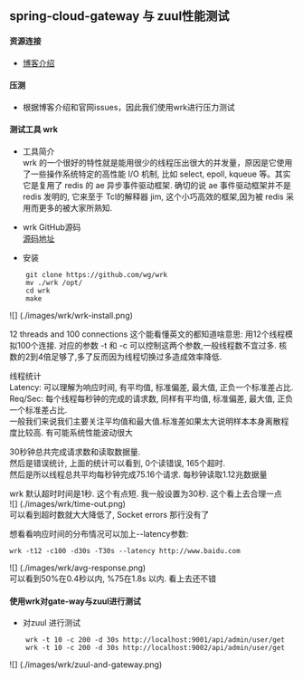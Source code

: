 ## spring-cloud-gateway 与 zuul性能测试

#### 资源连接
* [博客介绍](https://my.oschina.net/eacdy/blog/1620266)

#### 压测
* 根据博客介绍和官网issues，因此我们使用wrk进行压力测试

#### 测试工具 wrk
* 工具简介<br>
wrk 的一个很好的特性就是能用很少的线程压出很大的并发量，原因是它使用了一些操作系统特定的高性能 I/O 机制, 比如 select, epoll, kqueue 等。其实它是复用了 redis 的 ae 异步事件驱动框架. 确切的说 ae 事件驱动框架并不是 redis 发明的, 它来至于 Tcl的解释器 jim, 这个小巧高效的框架,因为被 redis 采用而更多的被大家所熟知.<br/>

* wrk GitHub源码<br>
[源码地址](https://github.com/wg/wrk)

* 安装<br/>
```shell
    git clone https://github.com/wg/wrk
    mv ./wrk /opt/
    cd wrk
    make
```

![] (./images/wrk/wrk-install.png)

12 threads and 100 connections 这个能看懂英文的都知道啥意思: 用12个线程模拟100个连接. 对应的参数 -t 和 -c 可以控制这两个参数,一般线程数不宜过多. 核数的2到4倍足够了,多了反而因为线程切换过多造成效率降低.<br>

线程统计<br/>
Latency: 可以理解为响应时间, 有平均值, 标准偏差, 最大值, 正负一个标准差占比.<br/>
Req/Sec: 每个线程每秒钟的完成的请求数, 同样有平均值, 标准偏差, 最大值, 正负一个标准差占比.<br/>
一般我们来说我们主要关注平均值和最大值.标准差如果太大说明样本本身离散程度比较高. 有可能系统性能波动很大<br>

30秒钟总共完成请求数和读取数据量.<br> 
然后是错误统计, 上面的统计可以看到, 0个读错误, 165个超时. <br>
然后是所以线程总共平均每秒钟完成75.16个请求. 每秒钟读取1.12兆数据量<br>

wrk 默认超时时间是1秒. 这个有点短. 我一般设置为30秒. 这个看上去合理一点<br>
![] (./images/wrk/time-out.png)<br>
可以看到超时数就大大降低了, Socket errors 那行没有了

想看看响应时间的分布情况可以加上--latency参数:<br>

```shell
wrk -t12 -c100 -d30s -T30s --latency http://www.baidu.com
```
![] (./images/wrk/avg-response.png)<br>
可以看到50%在0.4秒以内, %75在1.8s 以内. 看上去还不错

#### 使用wrk对gate-way与zuul进行测试
* 对zuul 进行测试
```shell
    wrk -t 10 -c 200 -d 30s http://localhost:9001/api/admin/user/get
    wrk -t 10 -c 200 -d 30s http://localhost:9002/api/admin/user/get
```
![] (./images/wrk/zuul-and-gateway.png)<br>
